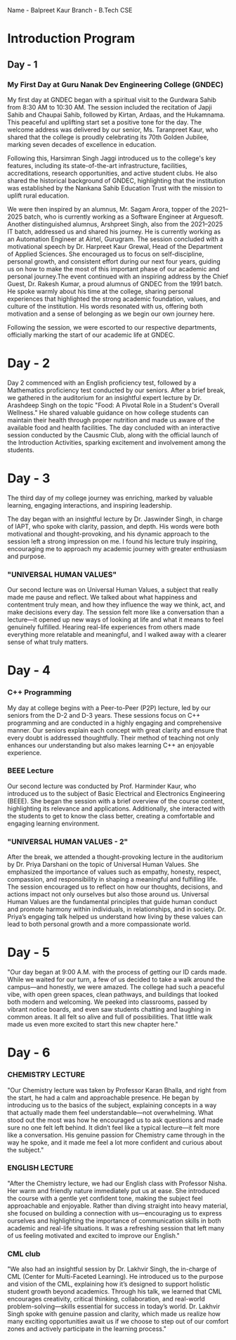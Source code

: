 Name - Balpreet Kaur
Branch - B.Tech CSE

# Introduction Program


## Day - 1

### My First Day at Guru Nanak Dev Engineering College (GNDEC) 
My first day at GNDEC began with a spiritual visit to the Gurdwara Sahib from 8:30 AM to 10:30 AM. The session included the recitation of Japji Sahib and Chaupai Sahib, followed by Kirtan, Ardaas, and the Hukamnama. This peaceful and uplifting start set a positive tone for the day.
The welcome address was delivered by our senior, Ms. Taranpreet Kaur, who shared that the college is proudly celebrating its 70th Golden Jubilee, marking seven decades of excellence in education.

Following this, Harsimran Singh Jaggi introduced us to the college's key features, including its state-of-the-art infrastructure, facilities, accreditations, research opportunities, and active student clubs. He also shared the historical background of GNDEC, highlighting that the institution was established by the Nankana Sahib Education Trust with the mission to uplift rural education. 

We were then inspired by an alumnus, Mr. Sagam Arora, topper of the 2021–2025 batch, who is currently working as a Software Engineer at Arguesoft. Another distinguished alumnus, Arshpreet Singh, also from the 2021–2025 IT batch, addressed us and shared his journey. He is currently working as an Automation Engineer at Airtel, Gurugram.
The session concluded with a motivational speech by Dr. Harpreet Kaur Grewal, Head of the Department of Applied Sciences. She encouraged us to focus on self-discipline, personal growth, and consistent effort during our next four years, guiding us on how to make the most of this important phase of our academic and personal journey.The event continued with an inspiring address by the Chief Guest, Dr. Rakesh Kumar, a proud alumnus of GNDEC from the 1991 batch. He spoke warmly about his time at the college, sharing personal experiences that highlighted the strong academic foundation, values, and culture of the institution. His words resonated with us, offering both motivation and a sense of belonging as we begin our own journey here.

Following the session, we were escorted to our respective departments, officially marking the start of our academic life at GNDEC.


# Day - 2

Day 2 commenced with an English proficiency test, followed by a Mathematics proficiency test conducted by our seniors. After a brief break, we gathered in the auditorium for an insightful expert lecture by Dr. Arashdeep Singh on the topic "Food: A Pivotal Role in a Student's Overall Wellness." He shared valuable guidance on how college students can maintain their health through proper nutrition and made us aware of the available food and health facilities. The day concluded with an interactive session conducted by the Causmic Club, along with the official launch of the Introduction Activities, sparking excitement and involvement among the students.


# Day - 3 

The third day of my college journey was enriching, marked by valuable learning, engaging interactions, and inspiring leadership. 

The day began with an insightful lecture by Dr. Jaswinder Singh, in charge of IAPT, who spoke with clarity, passion, and depth. His words were both motivational and thought-provoking, and his dynamic approach to the session left a strong impression on me. I found his lecture truly inspiring, encouraging me to approach my academic journey with greater enthusiasm and purpose.


### "UNIVERSAL HUMAN VALUES" 

Our second lecture was on Universal Human Values, a subject that really made me pause and reflect. We talked about what happiness and contentment truly mean, and how they influence the way we think, act, and make decisions every day. The session felt more like a conversation than a lecture—it opened up new ways of looking at life and what it means to feel genuinely fulfilled. Hearing real-life experiences from others made everything more relatable and meaningful, and I walked away with a clearer sense of what truly matters.


# Day - 4

### C++ Programming

My day at college begins with a Peer-to-Peer (P2P) lecture, led by our seniors from the D-2 and D-3 years. These sessions focus on C++ programming and are conducted in a highly engaging and comprehensive manner. Our seniors explain each concept with great clarity and ensure that every doubt is addressed thoughtfully. Their method of teaching not only enhances our understanding but also makes learning C++ an enjoyable experience.

### BEEE Lecture

Our second lecture was conducted by Prof. Harminder Kaur, who introduced us to the subject of Basic Electrical and Electronics Engineering (BEEE). She began the session with a brief overview of the course content, highlighting its relevance and applications. Additionally, she interacted with the students to get to know the class better, creating a comfortable and engaging learning environment.

### "UNIVERSAL HUMAN VALUES - 2"

After the break, we attended a thought-provoking lecture in the auditorium by Dr. Priya Darshani on the topic of Universal Human Values. She emphasized the importance of values such as empathy, honesty, respect, compassion, and responsibility in shaping a meaningful and fulfilling life. The session encouraged us to reflect on how our thoughts, decisions, and actions impact not only ourselves but also those around us. Universal Human Values are the fundamental principles that guide human conduct and promote harmony within individuals, in relationships, and in society. Dr. Priya’s engaging talk helped us understand how living by these values can lead to both personal growth and a more compassionate world.


# Day - 5

"Our day began at 9:00 A.M. with the process of getting our ID cards made. While we waited for our turn, a few of us decided to take a walk around the campus—and honestly, we were amazed. The college had such a peaceful vibe, with open green spaces, clean pathways, and buildings that looked both modern and welcoming. We peeked into classrooms, passed by vibrant notice boards, and even saw students chatting and laughing in common areas. It all felt so alive and full of possibilities. That little walk made us even more excited to start this new chapter here."


# Day - 6

### CHEMISTRY LECTURE

"Our Chemistry lecture was taken by Professor Karan Bhalla, and right from the start, he had a calm and approachable presence. He began by introducing us to the basics of the subject, explaining concepts in a way that actually made them feel understandable—not overwhelming. What stood out the most was how he encouraged us to ask questions and made sure no one felt left behind. It didn’t feel like a typical lecture—it felt more like a conversation. His genuine passion for Chemistry came through in the way he spoke, and it made me feel a lot more confident and curious about the subject."

### ENGLISH LECTURE

"After the Chemistry lecture, we had our English class with Professor Nisha. Her warm and friendly nature immediately put us at ease. She introduced the course with a gentle yet confident tone, making the subject feel approachable and enjoyable. Rather than diving straight into heavy material, she focused on building a connection with us—encouraging us to express ourselves and highlighting the importance of communication skills in both academic and real-life situations. It was a refreshing session that left many of us feeling motivated and excited to improve our English."

### CML club

"We also had an insightful session by Dr. Lakhvir Singh, the in-charge of CML (Center for Multi-Faceted Learning). He introduced us to the purpose and vision of the CML, explaining how it’s designed to support holistic student growth beyond academics. Through his talk, we learned that CML encourages creativity, critical thinking, collaboration, and real-world problem-solving—skills essential for success in today’s world. Dr. Lakhvir Singh spoke with genuine passion and clarity, which made us realize how many exciting opportunities await us if we choose to step out of our comfort zones and actively participate in the learning process."





